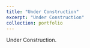 ```yaml
---
title: "Under Construction"
excerpt: "Under Construction"
collection: portfolio
---
```


Under Construction. 